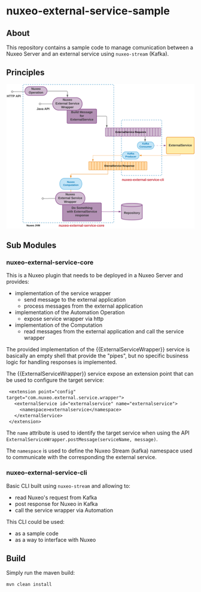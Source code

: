 
# nuxeo-external-service-sample

## About

This repository contains a sample code to manage comunication between a Nuxeo Server and an external service using `nuxeo-stream` (Kafka).

## Principles

![dag](doc/principles.png)

## Sub Modules

### nuxeo-external-service-core

This is a Nuxeo plugin that needs to be deployed in a Nuxeo Server and provides:

 - implementation of the service wrapper
    - send message to the external application
    - process messages from the external application
 - implementation of the Automation Operation
    - expose service wrapper via http
 - implementation of the Computation  
    - read messages from the external application and call the service wrapper

The provided implementation of the {{ExternalServiceWrapper}} service is basically an empty shell that provide the "pipes", but no specific business logic for handling responses is implemented.

The {{ExternalServiceWrapper}} service expose an extension point that can be used to configure the target service:

     <extension point="config" target="com.nuxeo.external.service.wrapper">
       <externalService id="externalservice" name="externalservice">
	     <namespace>externalservice</namespace>
       </externalService>
     </extension>

The `name` attribute is used to identify the target service when using the API `ExternalServiceWrapper.postMessage(serviceName, message)`.

The `namespace` is used to define the Nuxeo Stream (kafka) namespace used to communicate with the corresponding the external service.

### nuxeo-external-service-cli

Basic CLI built using `nuxeo-stream` and allowing to:

 - read Nuxeo's request from Kafka
 - post response for Nuxeo in Kafka
 - call the service wrapper via Automation

This CLI could be used:

 - as a sample code
 - as a way to interface with Nuxeo

## Build

Simply run the maven build:

    mvn clean install

